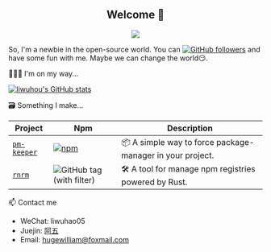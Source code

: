 <h2 align="center">
  Welcome 👋
</h2>

<!-- Typing SVG by DenverCoder1 - https://github.com/DenverCoder1/readme-typing-svg -->
<p align="center">
  <a href="https://github.com/DenverCoder1/readme-typing-svg"><img src="https://readme-typing-svg.herokuapp.com/?font=Fira&color=FF822D&center=true&vCenter=true&lines=Hi+there!+;I+am+the+guy.;The+self-taught+coder.;A+frontend+developer.;From+China.;Nice+to+meet+you~"></a>
</p>

So, I'm a newbie in the open-source world. You can [![GitHub followers](https://img.shields.io/github/followers/liwuhou?label=Follow%20me%EF%BC%81&style=social)](https://github.com/liwuhou/) and have some fun with me. Maybe we can change the world😏.

🏃🏻‍♂️ I'm on my way...

[![liwuhou's GitHub stats](https://github-readme-stats.vercel.app/api?username=liwuhou&count_private=true&locale=en)](https://github.com/anuraghazra/github-readme-stats)


🗃 Something I make...


| Project                                             | Npm                                                                                           | Description                                            |
| --------------------------------------------------- | --------------------------------------------------------------------------------------------- | ------------------------------------------------------ |
| [`pm-keeper`](https://github.com/liwuhou/pm-keeper) | [![npm](https://img.shields.io/npm/v/pm-keeper.svg)](https://www.npmjs.com/package/pm-keeper) | 📦 A simple way to force package-manager in your project. |
| [`rnrm`](https:://github.com/liwuhou/rnrm) | ![GitHub tag (with filter)](https://img.shields.io/github/v/tag/liwuhou/rnrm?label=rnrm) | 🛠️ A tool for manage npm registries powered by Rust. |

📫 Contact me

- WeChat: liwuhao05
- Juejin: [阿五](https://juejin.cn/user/1838039172120701/posts)
- Email: hugewilliam@foxmail.com
